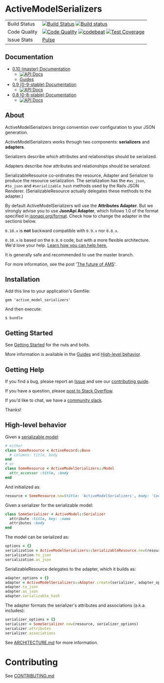 # ActiveModelSerializers

<table>
  <tr>
    <td>Build Status</td>
    <td>
      <a href="https://travis-ci.org/rails-api/active_model_serializers"><img src="https://travis-ci.org/rails-api/active_model_serializers.svg?branch=master" alt="Build Status" ></a>
      <a href="https://ci.appveyor.com/project/joaomdmoura/active-model-serializers/branch/master"><img src="https://ci.appveyor.com/api/projects/status/x6xdjydutm54gvyt/branch/master?svg=true" alt="Build status"></a>
    </td>
  </tr>
  <tr>
    <td>Code Quality</td>
    <td>
      <a href="https://codeclimate.com/github/rails-api/active_model_serializers"><img src="https://codeclimate.com/github/rails-api/active_model_serializers/badges/gpa.svg" alt="Code Quality"></a>
      <a href="https://codebeat.co/projects/github-com-rails-api-active_model_serializers"><img src="https://codebeat.co/badges/a9ab35fa-8b5a-4680-9d4e-a81f9a55ebcd" alt="codebeat" ></a>
      <a href="https://codeclimate.com/github/rails-api/active_model_serializers/coverage"><img src="https://codeclimate.com/github/rails-api/active_model_serializers/badges/coverage.svg" alt="Test Coverage"></a>
    </td>
  </tr>
  <tr>
    <td>Issue Stats</td>
    <td>
      <a href="https://github.com/rails-api/active_model_serializers/pulse/monthly">Pulse</a>
    </td>
  </tr>
</table>


## Documentation

- [0.10 (master) Documentation](https://github.com/rails-api/active_model_serializers/tree/master)
  - [![API Docs](http://img.shields.io/badge/yard-docs-blue.svg)](http://www.rubydoc.info/github/rails-api/active_model_serializers/v0.10.0)
  - [Guides](docs)
- [0.9 (0-9-stable) Documentation](https://github.com/rails-api/active_model_serializers/tree/0-9-stable)
  - [![API Docs](http://img.shields.io/badge/yard-docs-blue.svg)](http://www.rubydoc.info/github/rails-api/active_model_serializers/0-9-stable)
- [0.8 (0-8-stable) Documentation](https://github.com/rails-api/active_model_serializers/tree/0-8-stable)
  - [![API Docs](http://img.shields.io/badge/yard-docs-blue.svg)](http://www.rubydoc.info/github/rails-api/active_model_serializers/0-8-stable)

## About

ActiveModelSerializers brings convention over configuration to your JSON generation.

ActiveModelSerializers works through two components: **serializers** and **adapters**.

Serializers describe _which_ attributes and relationships should be serialized.

Adapters describe _how_ attributes and relationships should be serialized.

SerializableResource co-ordinates the resource, Adapter and Serializer to produce the
resource serialization. The serialization has the `#as_json`, `#to_json` and `#serializable_hash`
methods used by the Rails JSON Renderer. (SerializableResource actually delegates
these methods to the adapter.)

By default ActiveModelSerializers will use the **Attributes Adapter**.
But we strongly advise you to use **JsonApi Adapter**, which
follows 1.0 of the format specified in [jsonapi.org/format](http://jsonapi.org/format).
Check how to change the adapter in the sections below.

`0.10.x` is **not** backward compatible with `0.9.x` nor `0.8.x`.

`0.10.x` is based on the `0.8.0` code, but with a more flexible
architecture. We'd love your help. [Learn how you can help here.](CONTRIBUTING.md)

It is generally safe and recommended to use the master branch.

For more information, see the post '[The future of
AMS](https://medium.com/@joaomdmoura/the-future-of-ams-e5f9047ca7e9)'.

## Installation

Add this line to your application's Gemfile:

```
gem 'active_model_serializers'
```

And then execute:

```
$ bundle
```

## Getting Started

See [Getting Started](docs/general/getting_started.md) for the nuts and bolts.

More information is available in the [Guides](docs) and
[High-level behavior](README.md#high-level-behavior).

## Getting Help

If you find a bug, please report an [Issue](https://github.com/rails-api/active_model_serializers/issues/new)
and see our [contributing guide](CONTRIBUTING.md).

If you have a question, please [post to Stack Overflow](http://stackoverflow.com/questions/tagged/active-model-serializers).

If you'd like to chat, we have a [community slack](http://amserializers.herokuapp.com).

Thanks!

## High-level behavior

Given a [serializable model](lib/active_model/serializer/lint.rb):

```ruby
# either
class SomeResource < ActiveRecord::Base
  # columns: title, body
end
# or
class SomeResource < ActiveModelSerializers::Model
  attr_accessor :title, :body
end
```

And initialized as:

```ruby
resource = SomeResource.new(title: 'ActiveModelSerializers', body: 'Convention over configuration')
```

Given a serializer for the serializable model:

```ruby
class SomeSerializer < ActiveModel::Serializer
  attribute :title, key: :name
  attributes :body
end
```

The model can be serialized as:

```ruby
options = {}
serialization = ActiveModelSerializers::SerializableResource.new(resource, options)
serialization.to_json
serialization.as_json
```

SerializableResource delegates to the adapter, which it builds as:

```ruby
adapter_options = {}
adapter = ActiveModelSerializers::Adapter.create(serializer, adapter_options)
adapter.to_json
adapter.as_json
adapter.serializable_hash
```

The adapter formats the serializer's attributes and associations (a.k.a. includes):

```ruby
serializer_options = {}
serializer = SomeSerializer.new(resource, serializer_options)
serializer.attributes
serializer.associations
```
See [ARCHITECTURE.md](docs/ARCHITECTURE.md) for more information.

# Contributing

See [CONTRIBUTING.md](CONTRIBUTING.md)
